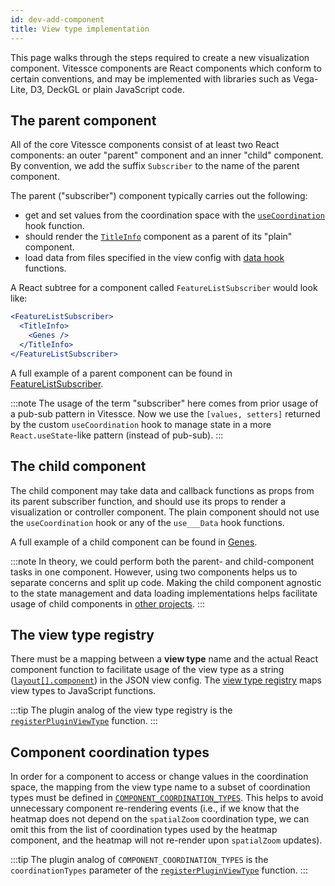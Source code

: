 ```yaml
---
id: dev-add-component
title: View type implementation
---
```


This page walks through the steps required to create a new visualization component.
Vitessce components are React components which conform to certain conventions, and may be implemented with libraries such as Vega-Lite, D3, DeckGL or plain JavaScript code.

## The parent component

All of the core Vitessce components consist of at least two React components: an outer "parent" component and an inner "child" component.
By convention, we add the suffix `Subscriber` to the name of the parent component.

The parent ("subscriber") component typically carries out the following:

- get and set values from the coordination space with the [`useCoordination`](https://github.com/vitessce/vitessce/blob/main/src/app/state/hooks.js#L196) hook function.
- should render the [`TitleInfo`](https://github.com/vitessce/vitessce/blob/main/src/components/TitleInfo.js) component as a parent of its "plain" component.
- load data from files specified in the view config with [data hook](https://github.com/vitessce/vitessce/blob/main/src/components/data-hooks.js) functions.

A React subtree for a component called `FeatureListSubscriber` would look like:

```jsx
<FeatureListSubscriber>
  <TitleInfo>
    <Genes />
  </TitleInfo>
</FeatureListSubscriber>
```

A full example of a parent component can be found in [FeatureListSubscriber](https://github.com/vitessce/vitessce/blob/main/src/components/feature-list/FeatureListSubscriber.js).

:::note
The usage of the term "subscriber" here comes from prior usage of a pub-sub pattern in Vitessce. Now we use the `[values, setters]` returned by the custom `useCoordination` hook to manage state in a more `React.useState`-like pattern (instead of pub-sub).
:::

## The child component

The child component may take data and callback functions as props from its parent subscriber function, and should use its props to render a visualization or controller component. The plain component should not use the `useCoordination` hook or any of the `use___Data` hook functions.

A full example of a child component can be found in [Genes](https://github.com/vitessce/vitessce/blob/main/src/components/genes/Genes.js).

:::note
In theory, we could perform both the parent- and child-component tasks in one component.
However, using two components helps us to separate concerns and split up code.
Making the child component agnostic to the state management and data loading implementations helps facilitate usage of child components in [other projects](https://github.com/vitessce/vitessce/discussions/1232).
:::

## The view type registry

There must be a mapping between a **view type** name and the actual React component function to facilitate usage of the view type as a string ([`layout[].component`](/docs/view-config-json/#layout)) in the JSON view config. The [view type registry](https://github.com/vitessce/vitessce/blob/main/src/app/component-registry.js) maps view types to JavaScript functions.

:::tip
The plugin analog of the view type registry is the [`registerPluginViewType`](/docs/dev-plugins/#plugin-view-types) function.
:::

## Component coordination types

In order for a component to access or change values in the coordination space, the mapping from the view type name to a subset of coordination types must be defined in [`COMPONENT_COORDINATION_TYPES`](https://github.com/vitessce/vitessce/blob/main/src/app/state/coordination.js).
This helps to avoid unnecessary component re-rendering events (i.e., if we know that the heatmap does not depend on the `spatialZoom` coordination type, we can omit this from the list of coordination types used by the heatmap component, and the heatmap will not re-render upon `spatialZoom` updates).

:::tip
The plugin analog of `COMPONENT_COORDINATION_TYPES` is the `coordinationTypes` parameter of the [`registerPluginViewType`](/docs/dev-plugins/#plugin-view-types) function.
:::
